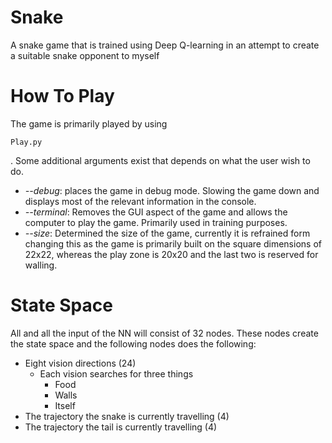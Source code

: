 # Snake
A snake game that is trained using Deep Q-learning in an attempt to create a suitable snake opponent to myself

# How To Play
The game is primarily played by using <pre><code>Play.py</code></pre>. Some additional arguments exist that depends on what the user wish to do. 
* *--debug*: places the game in debug mode. Slowing the game down and displays most of the relevant information in the console.
* *--terminal*: Removes the GUI aspect of the game and allows the computer to play the game. Primarily used in training purposes.
* *--size*: Determined the size of the game, currently it is refrained form changing this as the game is primarily built on the square dimensions of 22x22, whereas the play zone is 20x20 and the last two is reserved for walling. 

# State Space
All and all the input of the NN will consist of 32 nodes. These nodes create the state space and the following nodes does the following:
* Eight vision directions (24)
    * Each vision searches for three things
        * Food
        * Walls
        * Itself
* The trajectory the snake is currently travelling (4)
* The trajectory the tail is currently travelling (4)
